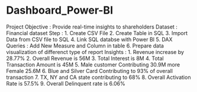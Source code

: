 # Dashboard_Power-BI
Project Objective : Provide real-time insights to shareholders
Dataset : Financial dataset
Step :      1. Create CSV File
            2. Create Table in SQL
            3. Import Data from CSV file to SQL
            4. Link SQL databse with Power BI
            5. DAX Queries : Add New Measure and Column in table
            6. Prepare data visualization of differenct type of report
Insights :  1. Revenue increase by 28.77%
            2. Overall Revenue is 56M
            3. Total Interest is 8M
            4. Total Transaction Amount is 45M
            5. Male customer Contributing 30.9M more Female 25.6M 
            6. Blue and Silver Card Contributing to 93% of overall transaction
            7. TX, NY and CA state contributing to 68%
            8. Overall Activation Rate is 57.5%
            9. Overall Delinquent rate is 6.06%
